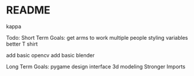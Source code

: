 # README

kappa

Todo:
Short Term Goals:
get arms to work
multiple people
styling variables
better T shirt

add basic opencv
add basic blender

Long Term Goals:
pygame design interface
3d modeling
Stronger Imports
